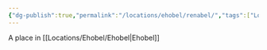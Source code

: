 ```yaml
---
{"dg-publish":true,"permalink":"/locations/ehobel/renabel/","tags":["Location","Unexplored"],"noteIcon":""}
---
```


A place in [[Locations/Ehobel/Ehobel\|Ehobel]]
